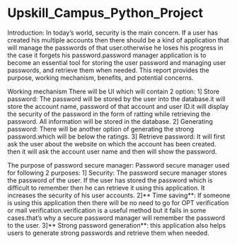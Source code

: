 # Upskill_Campus_Python_Project
Introduction: In today’s world, security is the main concern. If a user has created his multiple accounts then there should be a kind of application that will manage the passwords of that user.otherwise he loses his progress in the case it forgets his password.password manager application is to become an essential tool for storing the user password and managing user passwords, and retrieve them when needed. This report provides the purpose, working mechanism, benefits, and potential concerns.

Working mechanism There will be UI which will contain 2 option: 1] Store password: The password will be stored by the user into the database.it will store the account name, password of that account and user ID.it will display the security of the password in the form of ratting while retrieving the password. All information will be stored in the database. 2] Generating password: There will be another option of generating the strong password.which will be below the ratings. 3] Retrieve password: It will first ask the user about the website on which the account has been created. then it will ask the account user name and then will show the password.

The purpose of password secure manager: Password secure manager used for following 2 purposes: 1] Security: The password secure manager stores the password of the user. If the user has stored the password which is difficult to remember then he can retrieve it using this application. It increases the security of his user accounts. 2]** Time saving**: If someone is using this application then there will be no need to go for OPT verification or mail verification.verification is a useful method but it fails in some cases.that’s why a secure password manager will remember the password to the user. 3]** Strong password generation**: this application also helps users to generate strong passwords and retrieve them when needed.
